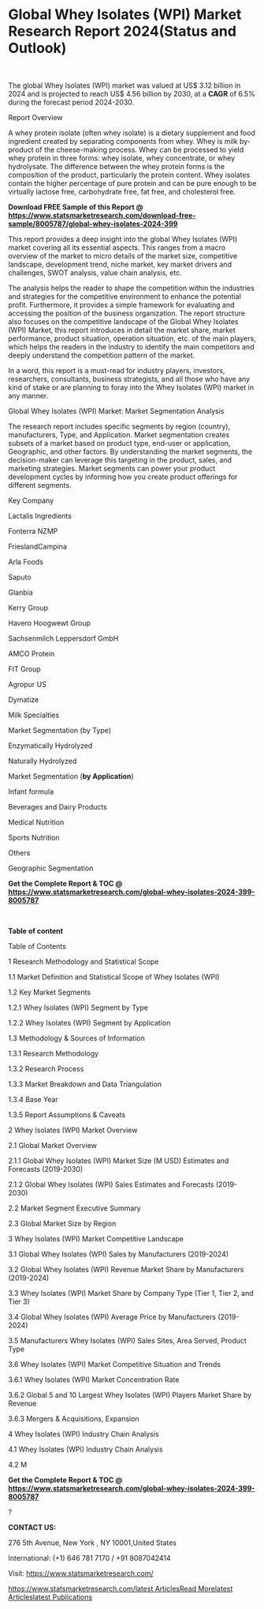 <h1>Global Whey Isolates (WPI) Market Research Report 2024(Status and Outlook)</h1><br/><p>The global Whey Isolates (WPI) market was valued at US$ 3.12 billion in 2024 and is projected to reach US$ 4.56 billion by 2030, at a <strong>CAGR</strong> of 6.5% during the forecast period 2024-2030.</p>
 
 
 
 <p>Report Overview</p>
 
 
 
 <p>A whey protein isolate (often whey isolate) is a dietary supplement and food ingredient created by separating components from whey. Whey is milk by-product of the cheese-making process. Whey can be processed to yield whey protein in three forms: whey isolate, whey concentrate, or whey hydrolysate. The difference between the whey protein forms is the composition of the product, particularly the protein content. Whey isolates contain the higher percentage of pure protein and can be pure enough to be virtually lactose free, carbohydrate free, fat free, and cholesterol free.</p>
 
 
 
 <p><strong>Download FREE Sample of this Report @ <a href="https://www.statsmarketresearch.com/download-free-sample/8005787/global-whey-isolates-2024-399">https://www.statsmarketresearch.com/download-free-sample/8005787/global-whey-isolates-2024-399</a></strong></p>
 
 
 
 <p>This report provides a deep insight into the global Whey Isolates (WPI) market covering all its essential aspects. This ranges from a macro overview of the market to micro details of the market size, competitive landscape, development trend, niche market, key market drivers and challenges, SWOT analysis, value chain analysis, etc.</p>
 
 
 
 <p>The analysis helps the reader to shape the competition within the industries and strategies for the competitive environment to enhance the potential profit. Furthermore, it provides a simple framework for evaluating and accessing the position of the business organization. The report structure also focuses on the competitive landscape of the Global Whey Isolates (WPI) Market, this report introduces in detail the market share, market performance, product situation, operation situation, etc. of the main players, which helps the readers in the industry to identify the main competitors and deeply understand the competition pattern of the market.</p>
 
 
 
 <p>In a word, this report is a must-read for industry players, investors, researchers, consultants, business strategists, and all those who have any kind of stake or are planning to foray into the Whey Isolates (WPI) market in any manner.</p>
 
 
 
 <p>Global Whey Isolates (WPI) Market: Market Segmentation Analysis</p>
 
 
 
 <p>The research report includes specific segments by region (country), manufacturers, Type, and Application. Market segmentation creates subsets of a market based on product type, end-user or application, Geographic, and other factors. By understanding the market segments, the decision-maker can leverage this targeting in the product, sales, and marketing strategies. Market segments can power your product development cycles by informing how you create product offerings for different segments.</p>
 
 
 
 <p>Key Company</p>
 
 
 
 <p>Lactalis Ingredients</p>
 
 
 
 <p>Fonterra NZMP</p>
 
 
 
 <p>FrieslandCampina</p>
 
 
 
 <p>Arla Foods</p>
 
 
 
 <p>Saputo</p>
 
 
 
 <p>Glanbia</p>
 
 
 
 <p>Kerry Group</p>
 
 
 
 <p>Havero Hoogwewt Group</p>
 
 
 
 <p>Sachsenmilch Leppersdorf GmbH</p>
 
 
 
 <p>AMCO Protein</p>
 
 
 
 <p>FIT Group</p>
 
 
 
 <p>Agropur US</p>
 
 
 
 <p>Dymatize</p>
 
 
 
 <p>Milk Specialties</p>
 
 
 
 <p>Market Segmentation (by Type)</p>
 
 
 
 <p>Enzymatically Hydrolyzed</p>
 
 
 
 <p>Naturally Hydrolyzed</p>
 
 
 
 <p>Market Segmentation (<strong>by Application</strong>)</p>
 
 
 
 <p>Infant formula</p>
 
 
 
 <p>Beverages and Dairy Products</p>
 
 
 
 <p>Medical Nutrition</p>
 
 
 
 <p>Sports Nutrition</p>
 
 
 
 <p>Others</p>
 
 
 
 <p>Geographic Segmentation</p>
 
 
 
 <div><b>Get the Complete Report & TOC @ <a href="https://www.statsmarketresearch.com/global-whey-isolates-2024-399-8005787">https://www.statsmarketresearch.com/global-whey-isolates-2024-399-8005787</a></b></div>
 
 
 
 <p><br />
 
 <b>Table of content</b></p>
 
 
 
 <p>Table of Contents<br />
 
 1 Research Methodology and Statistical Scope<br />
 
 1.1 Market Definition and Statistical Scope of Whey Isolates (WPI)<br />
 
 1.2 Key Market Segments<br />
 
 1.2.1 Whey Isolates (WPI) Segment by Type<br />
 
 1.2.2 Whey Isolates (WPI) Segment by Application<br />
 
 1.3 Methodology & Sources of Information<br />
 
 1.3.1 Research Methodology<br />
 
 1.3.2 Research Process<br />
 
 1.3.3 Market Breakdown and Data Triangulation<br />
 
 1.3.4 Base Year<br />
 
 1.3.5 Report Assumptions & Caveats<br />
 
 2 Whey Isolates (WPI) Market Overview<br />
 
 2.1 Global Market Overview<br />
 
 2.1.1 Global Whey Isolates (WPI) Market Size (M USD) Estimates and Forecasts (2019-2030)<br />
 
 2.1.2 Global Whey Isolates (WPI) Sales Estimates and Forecasts (2019-2030)<br />
 
 2.2 Market Segment Executive Summary<br />
 
 2.3 Global Market Size by Region<br />
 
 3 Whey Isolates (WPI) Market Competitive Landscape<br />
 
 3.1 Global Whey Isolates (WPI) Sales by Manufacturers (2019-2024)<br />
 
 3.2 Global Whey Isolates (WPI) Revenue Market Share by Manufacturers (2019-2024)<br />
 
 3.3 Whey Isolates (WPI) Market Share by Company Type (Tier 1, Tier 2, and Tier 3)<br />
 
 3.4 Global Whey Isolates (WPI) Average Price by Manufacturers (2019-2024)<br />
 
 3.5 Manufacturers Whey Isolates (WPI) Sales Sites, Area Served, Product Type<br />
 
 3.6 Whey Isolates (WPI) Market Competitive Situation and Trends<br />
 
 3.6.1 Whey Isolates (WPI) Market Concentration Rate<br />
 
 3.6.2 Global 5 and 10 Largest Whey Isolates (WPI) Players Market Share by Revenue<br />
 
 3.6.3 Mergers & Acquisitions, Expansion<br />
 
 4 Whey Isolates (WPI) Industry Chain Analysis<br />
 
 4.1 Whey Isolates (WPI) Industry Chain Analysis<br />
 
 4.2 M</p>
 
 
 
 <div><b>Get the Complete Report & TOC @ <a href="https://www.statsmarketresearch.com/global-whey-isolates-2024-399-8005787">https://www.statsmarketresearch.com/global-whey-isolates-2024-399-8005787</a></b></div>
 
 
 
 <p>? </p>
 
 
 
 <p><b>CONTACT US:</b><br />
 
 276 5th Avenue, New York , NY 10001,United States<br />
 
 International: (+1) 646 781 7170 / +91 8087042414<br />
 
 Visit: <a href="https://www.statsmarketresearch.com/">https://www.statsmarketresearch.com/</a><br />
 
 <a href="https://gyeongbokgung.com">https://www.statsmarketresearch.com/</a><a href="https://hallyeomaritime.com">latest Articles</a><a href="https://jingwansa.com">Read More</a><a href="https://nguoiviet.jp/">latest Articles</a><a href="https://www.intelmarketresearch.com/">latest Publications</a></p>